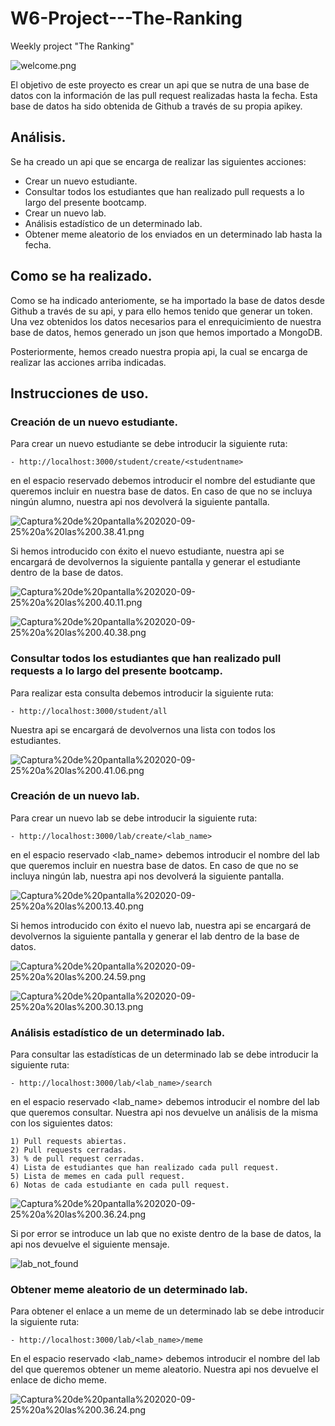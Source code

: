 # W6-Project---The-Ranking
Weekly project "The Ranking"


![welcome.png](https://github.com/Jav1-Mart1nez/W6-Project---The-Ranking/blob/master/img/welcome/welcome.png)


El objetivo de este proyecto es crear un api que se nutra de una base de datos con la información de las pull request realizadas hasta la fecha. Esta base de datos ha sido obtenida de Github a través de su propia apikey.  


## Análisis.

Se ha creado un api que se encarga de realizar las siguientes acciones:

- Crear un nuevo estudiante.
- Consultar todos los estudiantes que han realizado pull requests a lo largo del presente bootcamp.
- Crear un nuevo lab.
- Análisis estadístico de un determinado lab.
- Obtener meme aleatorio de los enviados en un determinado lab hasta la fecha.


## Como se ha realizado.
 
 Como se ha indicado anteriomente, se ha importado la base de datos desde Github a través de su api, y para ello hemos tenido que generar un token. Una vez obtenidos los datos necesarios para el enrequicimiento de nuestra base de datos, hemos generado un json que hemos importado a MongoDB. 
 
 Posteriormente, hemos creado nuestra propia api, la cual se encarga de realizar las acciones arriba indicadas.


## Instrucciones de uso.

### Creación de un nuevo estudiante.

Para crear un nuevo estudiante se debe introducir la siguiente ruta:

    - http://localhost:3000/student/create/<studentname>

en el espacio reservado <studentname> debemos introducir el nombre del estudiante que queremos incluir en nuestra base de datos. En caso de que no se incluya ningún alumno, nuestra api nos devolverá la siguiente pantalla.

![Captura%20de%20pantalla%202020-09-25%20a%20las%200.38.41.png](https://github.com/Jav1-Mart1nez/W6-Project---The-Ranking/blob/master/img/student-create/Captura%20de%20pantalla%202020-09-25%20a%20las%200.38.41.png)

Si hemos introducido con éxito el nuevo estudiante, nuestra api se encargará de devolvernos la siguiente pantalla y generar el estudiante dentro de la base de datos.
    
![Captura%20de%20pantalla%202020-09-25%20a%20las%200.40.11.png](https://github.com/Jav1-Mart1nez/W6-Project---The-Ranking/blob/master/img/student-create/Captura%20de%20pantalla%202020-09-25%20a%20las%200.40.11.png)

![Captura%20de%20pantalla%202020-09-25%20a%20las%200.40.38.png](https://github.com/Jav1-Mart1nez/W6-Project---The-Ranking/blob/master/img/student-create/Captura%20de%20pantalla%202020-09-25%20a%20las%200.40.38.png)


### Consultar todos los estudiantes que han realizado pull requests a lo largo del presente bootcamp.

Para realizar esta consulta debemos introducir la siguiente ruta:

    - http://localhost:3000/student/all

Nuestra api se encargará de devolvernos una lista con todos los estudiantes.

![Captura%20de%20pantalla%202020-09-25%20a%20las%200.41.06.png](https://github.com/Jav1-Mart1nez/W6-Project---The-Ranking/blob/master/img/all-students/Captura%20de%20pantalla%202020-09-25%20a%20las%200.41.06.png)


### Creación de un nuevo lab.

Para crear un nuevo lab se debe introducir la siguiente ruta:

    - http://localhost:3000/lab/create/<lab_name>

en el espacio reservado <lab_name> debemos introducir el nombre del lab que queremos incluir en nuestra base de datos. En caso de que no se incluya ningún lab, nuestra api nos devolverá la siguiente pantalla.

![Captura%20de%20pantalla%202020-09-25%20a%20las%200.13.40.png](https://github.com/Jav1-Mart1nez/W6-Project---The-Ranking/blob/master/img/lab-create/Captura%20de%20pantalla%202020-09-25%20a%20las%200.13.40.png)

Si hemos introducido con éxito el nuevo lab, nuestra api se encargará de devolvernos la siguiente pantalla y generar el lab dentro de la base de datos.
    
![Captura%20de%20pantalla%202020-09-25%20a%20las%200.24.59.png](https://github.com/Jav1-Mart1nez/W6-Project---The-Ranking/blob/master/img/lab-create/Captura%20de%20pantalla%202020-09-25%20a%20las%200.24.59.png)

![Captura%20de%20pantalla%202020-09-25%20a%20las%200.30.13.png](https://github.com/Jav1-Mart1nez/W6-Project---The-Ranking/blob/master/img/lab-create/Captura%20de%20pantalla%202020-09-25%20a%20las%200.30.13.png)


### Análisis estadístico de un determinado lab.

Para consultar las estadísticas de un determinado lab se debe introducir la siguiente ruta:

    - http://localhost:3000/lab/<lab_name>/search

en el espacio reservado <lab_name> debemos introducir el nombre del lab que queremos consultar. Nuestra api nos devuelve un análisis de la misma con los siguientes datos:

    1) Pull requests abiertas.
    2) Pull requests cerradas.
    3) % de pull request cerradas.
    4) Lista de estudiantes que han realizado cada pull request.
    5) Lista de memes en cada pull request.
    6) Notas de cada estudiante en cada pull request.

![Captura%20de%20pantalla%202020-09-25%20a%20las%200.36.24.png](https://github.com/Jav1-Mart1nez/W6-Project---The-Ranking/blob/master/img/lab-analysis/Captura%20de%20pantalla%202020-09-25%20a%20las%200.36.24.png)

Si por error se introduce un lab que no existe dentro de la base de datos, la api nos devuelve el siguiente mensaje.

![lab_not_found](https://github.com/Jav1-Mart1nez/W6-Project---The-Ranking/blob/master/img/lab-create/lab_not_found.png)


### Obtener meme aleatorio de un determinado lab.

Para obtener el enlace a un meme de un determinado lab se debe introducir la siguiente ruta:

    - http://localhost:3000/lab/<lab_name>/meme
    
En el espacio reservado <lab_name> debemos introducir el nombre del lab del que queremos obtener un meme aleatorio. Nuestra api nos devuelve el enlace de dicho meme.

![Captura%20de%20pantalla%202020-09-25%20a%20las%200.36.24.png](https://github.com/Jav1-Mart1nez/W6-Project---The-Ranking/blob/master/img/random%20meme/Captura%20de%20pantalla%202020-09-25%20a%20las%200.37.57.png)
